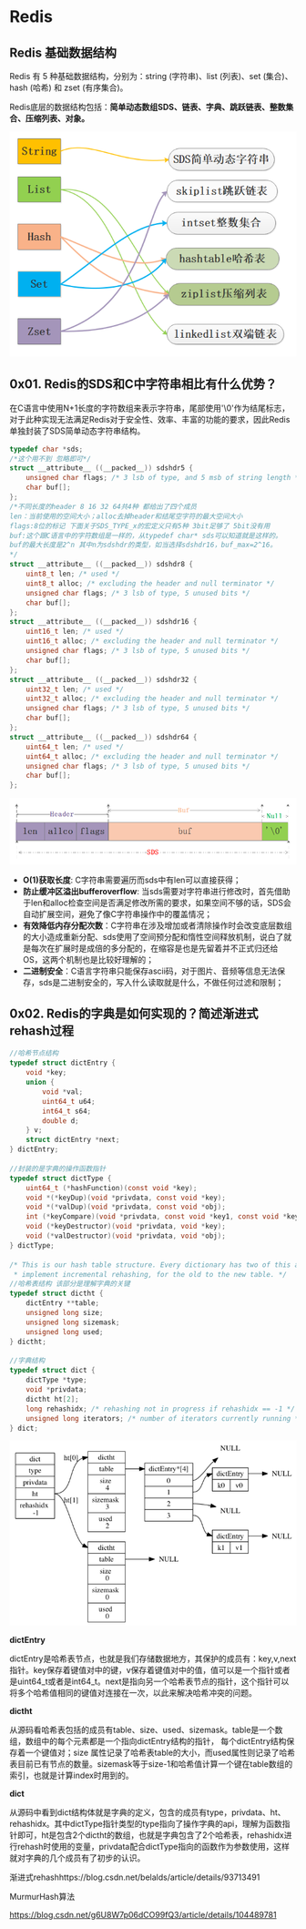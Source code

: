 # Redis

## Redis 基础数据结构

Redis 有 5 种基础数据结构，分别为：string (字符串)、list (列表)、set (集合)、hash (哈希) 和 zset (有序集合)。

Redis底层的数据结构包括：**简单动态数组SDS、链表、字典、跳跃链表、整数集合、压缩列表、对象。**

![img](redis.assets/format,png.png)

## 0x01. Redis的SDS和C中字符串相比有什么优势？

在C语言中使用N+1长度的字符数组来表示字符串，尾部使用'\0'作为结尾标志，对于此种实现无法满足Redis对于安全性、效率、丰富的功能的要求，因此Redis单独封装了SDS简单动态字符串结构。

```c
typedef char *sds;
/*这个用不到 忽略即可*/
struct __attribute__ ((__packed__)) sdshdr5 {
    unsigned char flags; /* 3 lsb of type, and 5 msb of string length */
    char buf[];
};
/*不同长度的header 8 16 32 64共4种 都给出了四个成员
len：当前使用的空间大小；alloc去掉header和结尾空字符的最大空间大小
flags:8位的标记 下面关于SDS_TYPE_x的宏定义只有5种 3bit足够了 5bit没有用
buf:这个跟C语言中的字符数组是一样的，从typedef char* sds可以知道就是这样的。
buf的最大长度是2^n 其中n为sdshdr的类型，如当选择sdshdr16，buf_max=2^16。
*/
struct __attribute__ ((__packed__)) sdshdr8 {
    uint8_t len; /* used */
    uint8_t alloc; /* excluding the header and null terminator */
    unsigned char flags; /* 3 lsb of type, 5 unused bits */
    char buf[];
};
struct __attribute__ ((__packed__)) sdshdr16 {
    uint16_t len; /* used */
    uint16_t alloc; /* excluding the header and null terminator */
    unsigned char flags; /* 3 lsb of type, 5 unused bits */
    char buf[];
};
struct __attribute__ ((__packed__)) sdshdr32 {
    uint32_t len; /* used */
    uint32_t alloc; /* excluding the header and null terminator */
    unsigned char flags; /* 3 lsb of type, 5 unused bits */
    char buf[];
};
struct __attribute__ ((__packed__)) sdshdr64 {
    uint64_t len; /* used */
    uint64_t alloc; /* excluding the header and null terminator */
    unsigned char flags; /* 3 lsb of type, 5 unused bits */
    char buf[];
};
```

![img](redis.assets/format,png-20200619195602593.png)

- **O(1)获取长度**: C字符串需要遍历而sds中有len可以直接获得；
- **防止缓冲区溢出bufferoverflow**: 当sds需要对字符串进行修改时，首先借助于len和alloc检查空间是否满足修改所需的要求，如果空间不够的话，SDS会自动扩展空间，避免了像C字符串操作中的覆盖情况；
- **有效降低内存分配次数**：C字符串在涉及增加或者清除操作时会改变底层数组的大小造成重新分配、sds使用了空间预分配和惰性空间释放机制，说白了就是每次在扩展时是成倍的多分配的，在缩容是也是先留着并不正式归还给OS，这两个机制也是比较好理解的；
- **二进制安全**：C语言字符串只能保存ascii码，对于图片、音频等信息无法保存，sds是二进制安全的，写入什么读取就是什么，不做任何过滤和限制；

## 0x02. Redis的字典是如何实现的？简述渐进式rehash过程

```c
//哈希节点结构
typedef struct dictEntry {
    void *key;
    union {
        void *val;
        uint64_t u64;
        int64_t s64;
        double d;
    } v;
    struct dictEntry *next;
} dictEntry;
 
//封装的是字典的操作函数指针
typedef struct dictType {
    uint64_t (*hashFunction)(const void *key);
    void *(*keyDup)(void *privdata, const void *key);
    void *(*valDup)(void *privdata, const void *obj);
    int (*keyCompare)(void *privdata, const void *key1, const void *key2);
    void (*keyDestructor)(void *privdata, void *key);
    void (*valDestructor)(void *privdata, void *obj);
} dictType;
 
/* This is our hash table structure. Every dictionary has two of this as we
 * implement incremental rehashing, for the old to the new table. */
//哈希表结构 该部分是理解字典的关键
typedef struct dictht {
    dictEntry **table;
    unsigned long size;
    unsigned long sizemask;
    unsigned long used;
} dictht;
 
//字典结构
typedef struct dict {
    dictType *type;
    void *privdata;
    dictht ht[2];
    long rehashidx; /* rehashing not in progress if rehashidx == -1 */
    unsigned long iterators; /* number of iterators currently running */
} dict;
```

![img](redis.assets/format,png-20200619195856528.png)

**dictEntry**

dictEntry是哈希表节点，也就是我们存储数据地方，其保护的成员有：key,v,next指针。key保存着键值对中的键，v保存着键值对中的值，值可以是一个指针或者是uint64_t或者是int64_t。next是指向另一个哈希表节点的指针，这个指针可以将多个哈希值相同的键值对连接在一次，以此来解决哈希冲突的问题。

**dictht**

从源码看哈希表包括的成员有table、size、used、sizemask。table是一个数组，数组中的每个元素都是一个指向dictEntry结构的指针， 每个dictEntry结构保存着一个键值对；size 属性记录了哈希表table的大小，而used属性则记录了哈希表目前已有节点的数量。sizemask等于size-1和哈希值计算一个键在table数组的索引，也就是计算index时用到的。

**dict**

从源码中看到dict结构体就是字典的定义，包含的成员有type，privdata、ht、rehashidx。其中dictType指针类型的type指向了操作字典的api，理解为函数指针即可，ht是包含2个dictht的数组，也就是字典包含了2个哈希表，rehashidx进行rehash时使用的变量，privdata配合dictType指向的函数作为参数使用，这样就对字典的几个成员有了初步的认识。

渐进式rehashhttps://blog.csdn.net/belalds/article/details/93713491

MurmurHash算法

https://blog.csdn.net/g6U8W7p06dCO99fQ3/article/details/104489781